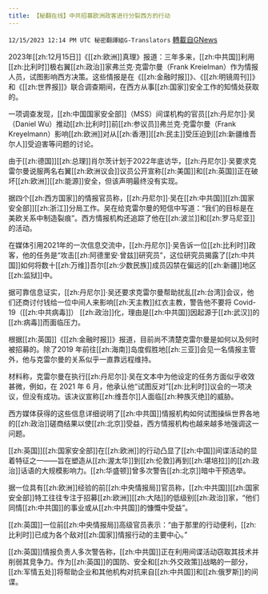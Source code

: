 ```yaml
---
title: 【秘翻在线】中共招募欧洲政客进行分裂西方的行动
---
```

`12/15/2023 12:14 PM UTC 秘密翻譯組G-Translators` [轉載自GNews](https://gnews.org/articles/2112604)

2023年[[zh:12月15日]]《[[zh:欧洲]]真理》报道：三年多来，[[zh:中共国]]利用[[zh:比利时]]极右翼[[zh:政治]]家弗兰克·克雷尔曼（Frank Kreielman）作为情报人员，试图影响西方决策。这些情报是在《[[zh:金融时报]]》、《[[zh:明镜周刊]]》和《[[zh:世界报]]》联合调查期间，在西方从事[[zh:国家]]安全工作的知情处获取的。

一项调查发现，[[zh:中国国家安全部]]（MSS）间谍机构的官员[[zh:丹尼尔]]·吴（Daniel Wu）推动[[zh:比利时]]前[[zh:参议员]]弗兰克·克雷尔曼（Frank Kreyelmann）影响[[zh:欧洲]]对从[[zh:香港]][[zh:民主]]受压迫到[[zh:新疆维吾尔人]]受迫害等问题的讨论。

由于[[zh:德国]][[zh:总理]]肖尔茨计划于2022年底访华，[[zh:丹尼尔]]·吴要求克雷尔曼说服两名右翼[[zh:欧洲议会]]议员公开宣称[[zh:美国]]和[[zh:英国]]正在破坏[[zh:欧洲]][[zh:能源]]安全，但该声明最终没有实现。

据四个[[zh:西方国家]]的情报官员称，[[zh:丹尼尔]]·吴在[[zh:中共国]][[zh:国家安全部]][[zh:浙江]]分局工作。吴在给克雷尔曼的短信中写道：“我们的目标是在美欧关系中制造裂痕”。西方情报机构还追踪了他在[[zh:波兰]]和[[zh:罗马尼亚]]的活动。

在媒体引用2021年的一次信息交流中，[[zh:丹尼尔]]·吴告诉一位[[zh:比利时]]政客，他的任务是“攻击[[zh:阿德里安·曾兹]]研究员”，这位研究员揭露了[[zh:中共国]]如何将数十[[zh:万维]]吾尔[[zh:少数民族]]成员囚禁在偏远的[[zh:新疆]]地区[[zh:监狱]]中。

据可靠信息证实，[[zh:丹尼尔]]·吴还要求克雷尔曼帮助扰乱[[zh:台湾]]会议，他们还商讨付钱给一位中间人来影响[[zh:天主教]]红衣主教，警告他不要将 Covid-19（[[zh:中共病毒]]） [[zh:政治]]化，理由是[[zh:中共国]]因起源于[[zh:武汉]]的[[zh:病毒]]而面临压力。

根据[[zh:英国]]《[[zh:金融时报]]》报道，目前尚不清楚克雷尔曼是如何以及何时被招募的。除了2019 年前往[[zh:海南]]岛度假胜地[[zh:三亚]]会见一名情报主管外，他与克雷尔曼的关系似乎一直靠远程维持。

材料称，克雷尔曼在执行[[zh:丹尼尔]]·吴在文本中为他设定的任务方面似乎收效甚微，例如，在 2021 年 6 月，他承认他“试图反对”[[zh:比利时]]议会的一项决议，但没有成功。该决议宣称[[zh:维吾尔]]人面临[[zh:种族灭绝]]的威胁。

西方媒体获得的这些信息详细说明了[[zh:中共国]]情报机构如何试图操纵世界各地的[[zh:政治]]磋商结果以使[[zh:北京]]受益，西方情报机构也越来越多地强调这一问题。

[[zh:英国]][[zh:国家安全部]]在[[zh:欧洲]]的行动凸显了[[zh:中国]]间谍活动的显着特征之一——旨在塑造从[[zh:渥太华]]到[[zh:伦敦]]再到[[zh:堪培拉]]的[[zh:政治]]话语的大规模影响力。[[zh:华盛顿]]曾多次警告[[zh:北京]]暗中干预选举。

据一位具有[[zh:欧洲]]经验的前[[zh:中央情报局]]官员称，[[zh:中共国]][[zh:国家安全部]]特工往往专注于招募[[zh:欧洲]][[zh:大陆]]的低级别[[zh:政治]]家，“他们同情[[zh:中共国]]的事业或从[[zh:中共国]]的慷慨中受益”。

[[zh:英国]]一位前[[zh:中央情报局]]高级官员表示：“由于那里的行动便利，[[zh:比利时]]已成为各个敌对[[zh:国家]]情报行动的主要中心。”

[[zh:英国]]情报负责人多次警告称，[[zh:中共国]]正在利用间谍活动窃取其技术并削弱其竞争力。作为[[zh:英国]]的国防、安全和[[zh:外交政策]]战略的一部分，[[zh:军情五处]]将帮助企业和其他机构对抗来自[[zh:中共国]]和[[zh:俄罗斯]]的间谍。
